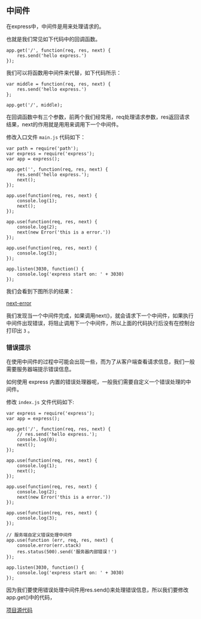 ## 中间件

在express中，中间件是用来处理请求的。

也就是我们常见如下代码中的回调函数。

```
app.get('/', function(req, res, next) {
	res.send('hello express.')
});
```

我们可以将函数用中间件来代替，如下代码所示：

```
var middle = function(req, res, next) {
	res.send('hello express.')
};

app.get('/', middle);
```

在回调函数中有三个参数，前两个我们经常用，req处理请求参数，res返回请求结果，next的作用就是用用来调用下一个中间件。

修改入口文件 `main.js` 代码如下：

```
var path = require('path');
var express = require('express');
var app = express();

app.get('', function(req, res, next) {
	res.send('hello express.');
	next();
});

app.use(function(req, res, next) {
	console.log(1);
	next();
});

app.use(function(req, res, next) {
	console.log(2);
	next(new Error('this is a error.'))
});

app.use(function(req, res, next) {
	console.log(3);
});

app.listen(3030, function() {
	console.log('express start on: ' + 3030)
});
```

我们会看到下图所示的结果：

[next-error](https://github.com/lvzhenbang/nodejs-play/blob/master/imgs/middleware.png)

我们发现当一个中间件完成，如果调用next()，就会请求下一个中间件，如果执行中间件出现错误，将阻止调用下一个中间件，所以上面的代码执行后没有在控制台打印出 `3` 。

### 错误提示

在使用中间件的过程中可能会出现一些，而为了从客户端查看请求信息，我们一般需要服务器端提示错误信息。

如何使用 express 内置的错误处理器呢，一般我们需要自定义一个错误处理的中间件。

修改 `index.js` 文件代码如下:

```
var express = require('express');
var app = express();

app.get('/', function(req, res, next) {
	// res.send('hello express.');
	console.log(0);
	next();
});

app.use(function(req, res, next) {
	console.log(1);
	next();
});

app.use(function(req, res, next) {
	console.log(2);
	next(new Error('this is a error.'))
});

app.use(function(req, res, next) {
	console.log(3);
});

// 服务端自定义错误处理中间件
app.use(function (err, req, res, next) {
  	console.error(err.stack)
  	res.status(500).send('服务器内部错误！')
});

app.listen(3030, function() {
	console.log('express start on: ' + 3030)
});
```

因为我们要使用错误处理中间件用res.send()来处理错误信息，所以我们要修改app.get()中的代码，


[项目源代码](https://github.com/lvzhenbang/nodejs-play/blob/master/demo/my-demo-3)